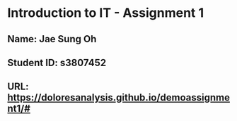 # Introduction to IT - Assignment 1
## Name: Jae Sung Oh
## Student ID: s3807452
## URL: https://doloresanalysis.github.io/demoassignment1/#
